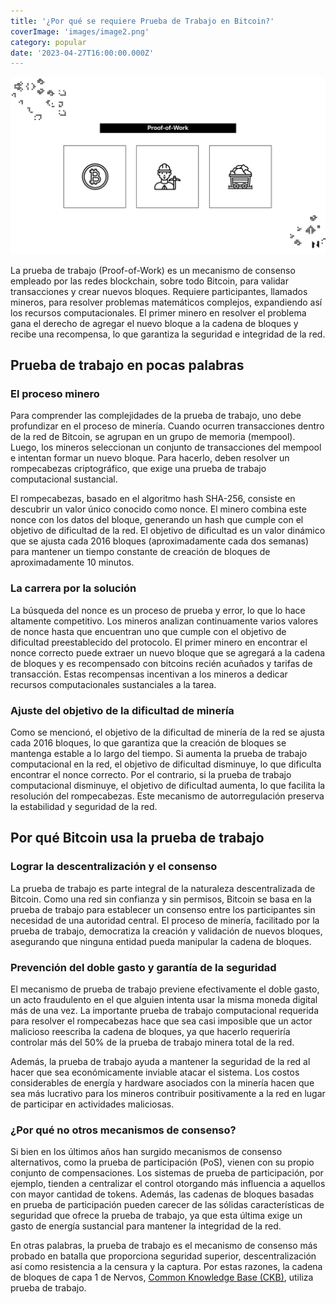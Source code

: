 ```yaml
---
title: '¿Por qué se requiere Prueba de Trabajo en Bitcoin?'
coverImage: 'images/image2.png'
category: popular
date: '2023-04-27T16:00:00.000Z'
---
```


![alt_text](images/image1.png "image_tooltip")


La prueba de trabajo (Proof-of-Work) es un mecanismo de consenso empleado por las redes blockchain, sobre todo Bitcoin, para validar transacciones y crear nuevos bloques. Requiere participantes, llamados mineros, para resolver problemas matemáticos complejos, expandiendo así los recursos computacionales. El primer minero en resolver el problema gana el derecho de agregar el nuevo bloque a la cadena de bloques y recibe una recompensa, lo que garantiza la seguridad e integridad de la red.


## Prueba de trabajo en pocas palabras


### **El proceso minero**

Para comprender las complejidades de la prueba de trabajo, uno debe profundizar en el proceso de minería. Cuando ocurren transacciones dentro de la red de Bitcoin, se agrupan en un grupo de memoria (mempool). Luego, los mineros seleccionan un conjunto de transacciones del mempool e intentan formar un nuevo bloque. Para hacerlo, deben resolver un rompecabezas criptográfico, que exige una prueba de trabajo computacional sustancial.

El rompecabezas, basado en el algoritmo hash SHA-256, consiste en descubrir un valor único conocido como nonce. El minero combina este nonce con los datos del bloque, generando un hash que cumple con el objetivo de dificultad de la red. El objetivo de dificultad es un valor dinámico que se ajusta cada 2016 bloques (aproximadamente cada dos semanas) para mantener un tiempo constante de creación de bloques de aproximadamente 10 minutos.


### **La carrera por la solución**

La búsqueda del nonce es un proceso de prueba y error, lo que lo hace altamente competitivo. Los mineros analizan continuamente varios valores de nonce hasta que encuentran uno que cumple con el objetivo de dificultad preestablecido del protocolo. El primer minero en encontrar el nonce correcto puede extraer un nuevo bloque que se agregará a la cadena de bloques y es recompensado con bitcoins recién acuñados y tarifas de transacción. Estas recompensas incentivan a los mineros a dedicar recursos computacionales sustanciales a la tarea.


### **Ajuste del objetivo de la dificultad de minería**

Como se mencionó, el objetivo de la dificultad de minería de la red se ajusta cada 2016 bloques, lo que garantiza que la creación de bloques se mantenga estable a lo largo del tiempo. Si aumenta la prueba de trabajo computacional en la red, el objetivo de dificultad disminuye, lo que dificulta encontrar el nonce correcto. Por el contrario, si la prueba de trabajo computacional disminuye, el objetivo de dificultad aumenta, lo que facilita la resolución del rompecabezas. Este mecanismo de autorregulación preserva la estabilidad y seguridad de la red.


## Por qué Bitcoin usa la prueba de trabajo


### **Lograr la descentralización y el consenso**

La prueba de trabajo es parte integral de la naturaleza descentralizada de Bitcoin. Como una red sin confianza y sin permisos, Bitcoin se basa en la prueba de trabajo para establecer un consenso entre los participantes sin necesidad de una autoridad central. El proceso de minería, facilitado por la prueba de trabajo, democratiza la creación y validación de nuevos bloques, asegurando que ninguna entidad pueda manipular la cadena de bloques.


### **Prevención del doble gasto y garantía de la seguridad**

El mecanismo de prueba de trabajo previene efectivamente el doble gasto, un acto fraudulento en el que alguien intenta usar la misma moneda digital más de una vez. La importante prueba de trabajo computacional requerida para resolver el rompecabezas hace que sea casi imposible que un actor malicioso reescriba la cadena de bloques, ya que hacerlo requeriría controlar más del 50% de la prueba de trabajo minera total de la red.

Además, la prueba de trabajo ayuda a mantener la seguridad de la red al hacer que sea económicamente inviable atacar el sistema. Los costos considerables de energía y hardware asociados con la minería hacen que sea más lucrativo para los mineros contribuir positivamente a la red en lugar de participar en actividades maliciosas.


### **¿Por qué no otros mecanismos de consenso?**

Si bien en los últimos años han surgido mecanismos de consenso alternativos, como la prueba de participación (PoS), vienen con su propio conjunto de compensaciones. Los sistemas de prueba de participación, por ejemplo, tienden a centralizar el control otorgando más influencia a aquellos con mayor cantidad de tokens. Además, las cadenas de bloques basadas en prueba de participación pueden carecer de las sólidas características de seguridad que ofrece la prueba de trabajo, ya que esta última exige un gasto de energía sustancial para mantener la integridad de la red.

En otras palabras, la prueba de trabajo es el mecanismo de consenso más probado en batalla que proporciona seguridad superior, descentralización así como resistencia a la censura y la captura. Por estas razones, la cadena de bloques de capa 1 de Nervos, [Common Knowledge Base (CKB)](https://medium.com/@AlejandroR.bit/nervos-ckb-en-pocas-palabras-c0146f3e6b20), utiliza prueba de trabajo.
